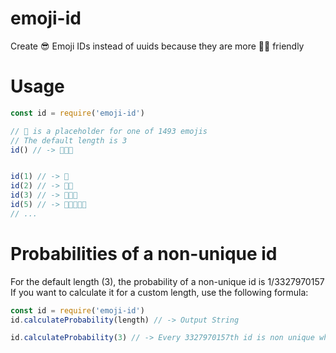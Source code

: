 # emoji-id
 Create 😎 Emoji IDs instead of uuids because they are more 🧑🏻 friendly

# Usage
```js
const id = require('emoji-id')

// 🙂 is a placeholder for one of 1493 emojis
// The default length is 3
id() // -> 🙂🙂🙂


id(1) // -> 🙂
id(2) // -> 🙂🙂
id(3) // -> 🙂🙂🙂
id(5) // -> 🙂🙂🙂🙂🙂
// ...
```

# Probabilities of a non-unique id
For the default length (3), the probability of a non-unique id is 1/3327970157
If you want to calculate it for a custom length, use the following formula:
```js
const id = require('emoji-id')
id.calculateProbability(length) // -> Output String

id.calculateProbability(3) // -> Every 3327970157th id is non unique when the length is 3 (thats 3.0048346374038715e-8%)
```
